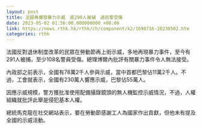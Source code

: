 ```yaml
---
layout: post
title: 法國再爆發暴力示威　逾290人被捕　過百警受傷
date: 2023-05-02 01:56:00.000000000 +08:00
link: https://news.rthk.hk/rthk/ch/component/k2/1698716-20230502.htm
categories: rthk
---
```


法國反對退休制度改革的民眾在勞動節再上街示威，多地再現暴力事件，至今有291人被捕，至少108名警員受傷。總理博爾內批評有關暴力事件令人無法接受。

內政部之前表示，全國有78萬2千人參與示威，當中首都巴黎佔11萬2千人。不過，工會就表示，全國有230萬人響應示威，巴黎佔55萬人。

因應示威規模，警方獲批准使用配備攝錄鏡頭的無人機監控示威情況，不過，人權組織就批評此舉是侵犯基本人權。

總統馬克龍在社交網站表示，要在勞動節感謝工人為國家作出貢獻，但他未有提及全國的示威活動。
